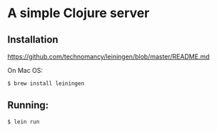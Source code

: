 # A simple Clojure server

## Installation

https://github.com/technomancy/leiningen/blob/master/README.md

On Mac OS:

    $ brew install leiningen

## Running:

    $ lein run